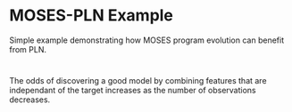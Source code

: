 # MOSES-PLN Example

Simple example demonstrating how MOSES program evolution can benefit
from PLN.


#

The odds of discovering a good model by combining features that are
independant of the target increases as the number of observations
decreases.
